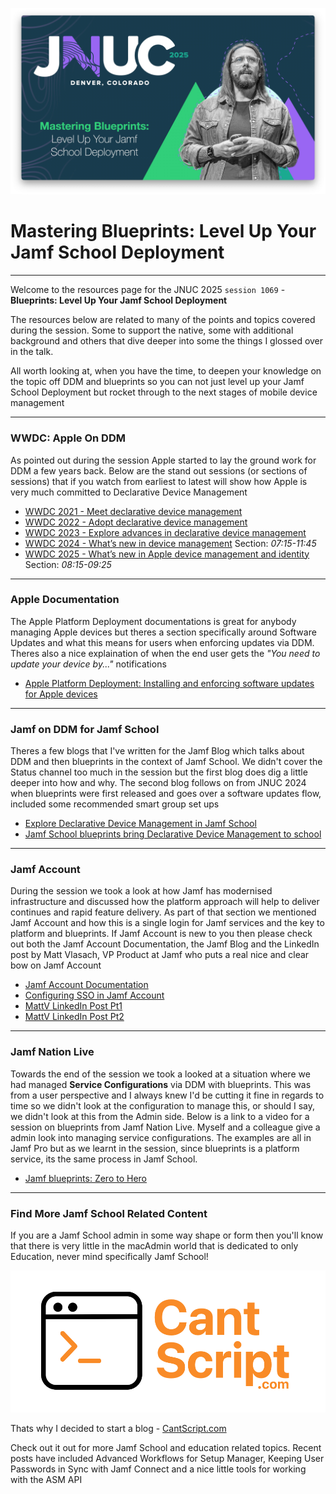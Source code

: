 <p align="center">
	<img width="1024" alt="JNUC2025Header" src="https://github.com/cantscript/JNUC2025/blob/main/images/JNUCHeader.jpeg">
</p>

# Mastering Blueprints: Level Up Your Jamf School Deployment

---
Welcome to the resources page for the JNUC 2025 `session 1069` - **Blueprints: Level Up Your Jamf School Deployment**

The resources below are related to many of the points and topics covered during the session. Some to support the native, some with additional background and others that dive deeper into some the things I glossed over in the talk. 

All worth looking at, when you have the time, to deepen your knowledge on the topic off DDM and blueprints so you can not just level up your Jamf School Deployment but rocket through to the next stages of mobile device management

---

### WWDC: Apple On DDM
As pointed out during the session Apple started to lay the ground work for DDM a few years back. Below are the stand out sessions (or sections of sessions) that if you watch from earliest to latest will show how Apple is very much committed to Declarative Device Management

- [WWDC 2021 - Meet declarative device management](https://developer.apple.com/videos/play/wwdc2021/10131/)
- [WWDC 2022 - Adopt declarative device management](https://developer.apple.com/videos/play/wwdc2022/10046/)
- [WWDC 2023 - Explore advances in declarative device management](https://developer.apple.com/videos/play/wwdc2023/10041/)
- [WWDC 2024 - What’s new in device management](https://developer.apple.com/videos/play/wwdc2024/10143/) Section: _07:15-11:45_
- [WWDC 2025 - What’s new in Apple device management and identity](https://developer.apple.com/videos/play/wwdc2025/258/?time=0) Section: _08:15-09:25_


---

### Apple Documentation
The Apple Platform Deployment documentations is great for anybody managing Apple devices but theres a section specifically around Software Updates and what this means for users when enforcing updates via DDM. Theres also a nice explaination of when the end user gets the _"You need to update your device by..."_ notifications

- [Apple Platform Deployment: Installing and enforcing software updates for Apple devices](https://support.apple.com/en-gb/guide/deployment/depd30715cbb/web)

---

### Jamf on DDM for Jamf School
Theres a few blogs that I've written for the Jamf Blog which talks about DDM and then blueprints in the context of Jamf School. We didn't cover the Status channel too much in the session but the first blog does dig a little deeper into how and why. The second blog follows on from JNUC 2024 when blueprints were first released and goes over a software updates flow, included some recommended smart group set ups

- [Explore Declarative Device Management in Jamf School](https://www.jamf.com/blog/declarative-device-management-jamf-school)
- [Jamf School blueprints bring Declarative Device Management to school](https://www.jamf.com/blog/jamf-edu-blueprints-declarative-device-management)

---

### Jamf Account
During the session we took a look at how Jamf has modernised infrastructure and discussed how the platform approach will help to deliver continues and rapid feature delivery. As part of that section we mentioned Jamf Account and how this is a single login for Jamf services and the key to platform and blueprints. If Jamf Account is new to you then please check out both the Jamf Account Documentation, the Jamf Blog and the LinkedIn post by Matt Vlasach, VP Product at Jamf who puts a real nice and clear bow on Jamf Account

- [Jamf Account Documentation](https://learn.jamf.com/en-US/bundle/jamf-account-documentation/page/Jamf_Account_Documentation.html)
- [Configuring SSO in Jamf Account](https://www.jamf.com/blog/jamf-account-idp-configuration)
- [MattV LinkedIn Post Pt1](https://www.linkedin.com/posts/mattvlasach_implementing-oidc-based-single-sign-on-activity-7313076818926809088-dFFN?utm_source=share&utm_medium=member_desktop&rcm=ACoAABQFin0BPjEEXy3h1hmscBfGXhw7hZzLHXQ)
- [MattV LinkedIn Post Pt2](https://www.linkedin.com/posts/mattvlasach_implementing-oidc-based-single-sign-on-activity-7350590270259802112-x2Mc/?utm_source=share&utm_medium=member_desktop&rcm=ACoAABQFin0BPjEEXy3h1hmscBfGXhw7hZzLHXQ)

___

### Jamf Nation Live
Towards the end of the session we took a looked at a situation where we had managed **Service Configurations** via DDM with blueprints. This was from a user perspective and I always knew I'd be cutting it fine in regards to time so we didn't look at the configuration to manage this, or should I say, we didn't look at this from the Admin side. Below is a link to a video for a session on blueprints from Jamf Nation Live. Myself and a colleague give a admin look into managing service configurations. The examples are all in Jamf Pro but as we learnt in the session, since blueprints is a platform service, its the same process in Jamf School. 

- [Jamf blueprints: Zero to Hero](https://www.youtube.com/watch?v=OkiedeKxuzg)

___
### Find More Jamf School Related Content
If you are a Jamf School admin in some way shape or form then you'll know that there is very little in the macAdmin world that is dedicated to only Education, never mind specifically Jamf School! 

<p align="center">
	<img width="512" alt="CantScript Logo" src="https://github.com/cantscript/AxM_API/blob/main/CantScript_Full_DotComV7.png">
</p>

Thats why I decided to start a blog - [CantScript.com](https://cantscript.com)

Check out it out for more Jamf School and education related topics. Recent posts have included Advanced Workflows for Setup Manager, Keeping User Passwords in Sync with Jamf Connect and a nice little tools for working with the ASM API